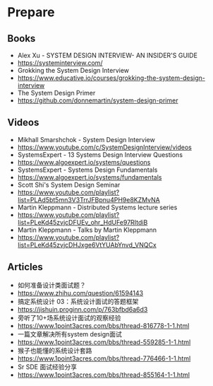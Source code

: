 # Prepare

## Books
- Alex Xu - SYSTEM DESIGN INTERVIEW- AN INSIDER'S GUIDE
- https://systeminterview.com/
- Grokking the System Design Interview
- https://www.educative.io/courses/grokking-the-system-design-interview
- The System Design Primer
- https://github.com/donnemartin/system-design-primer

## Videos
- Mikhall Smarshchok - System Design Interview
- https://www.youtube.com/c/SystemDesignInterview/videos
- SystemsExpert - 13 Systems Design Interview Questions
- https://www.algoexpert.io/systems/questions
- SystemsExpert - Systems Design Fundamentals
- https://www.algoexpert.io/systems/fundamentals
- Scott Shi's System Design Seminar
- https://www.youtube.com/playlist?list=PLAd5bt5mn3V3TrrJFBpnu4PH9e8KZMvNA
- Martin Kleppmann - Distributed Systems lecture series
- https://www.youtube.com/playlist?list=PLeKd45zvjcDFUEv_ohr_HdUFe97RItdiB
- Martin Kleppmann - Talks by Martin Kleppmann
- https://www.youtube.com/playlist?list=PLeKd45zvjcDHJxge6VtYUAbYnvd_VNQCx

## Articles
- 如何准备设计类面试题？
- https://www.zhihu.com/question/61594143
- 搞定系统设计 03：系统设计面试的答题框架
- https://jishuin.proginn.com/p/763bfbd6a6d3
- 旁听了10+场系统设计面试的观察经验
- https://www.1point3acres.com/bbs/thread-816778-1-1.html
- 一篇文章解决所有system design面试
- https://www.1point3acres.com/bbs/thread-559285-1-1.html
- 猴子也能懂的系统设计套路
- https://www.1point3acres.com/bbs/thread-776466-1-1.html
- Sr SDE 面试经验分享
- https://www.1point3acres.com/bbs/thread-855164-1-1.html
